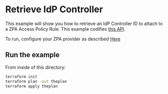 # Retrieve IdP Controller

This example will show you how to retrieve an IdP Controller ID to attach to a ZPA Access Policy Rule.
This example codifies [this API](https://help.zscaler.com/zpa/api-reference#/idp-controller/getIdpById).

To run, configure your ZPA provider as described [Here](https://github.com/willguibr/terraform-provider-zpa/blob/master/docs/index.html.markdown)

## Run the example

From inside of this directory:

```bash
terraform init
terraform plan -out theplan
terraform apply theplan
```
